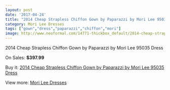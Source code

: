 ```yaml
---
layout: post
date: '2017-04-24'
title: "2014 Cheap Strapless Chiffon Gown by Paparazzi by Mori Lee 95035 Dress"
category: Mori Lee Dresses
tags: ["gown","dress","paparazzi","chiffon","mori"]
image: http://www.neoformal.com/14771-thickbox_default/2014-cheap-strapless-chiffon-gown-by-paparazzi-by-mori-lee-95035-dress.jpg
---
```

2014 Cheap Strapless Chiffon Gown by Paparazzi by Mori Lee 95035 Dress

On Sales: **$397.99**
<a href="https://www.neoformal.com/en/mori-lee-dresses-2014/5064-2014-cheap-strapless-chiffon-gown-by-paparazzi-by-mori-lee-95035-dress.html"><amp-img layout="responsive" width="600" height="600" src="//www.neoformal.com/14771-thickbox_default/2014-cheap-strapless-chiffon-gown-by-paparazzi-by-mori-lee-95035-dress.jpg" alt="2014 Cheap Strapless Chiffon Gown by Paparazzi by Mori Lee 95035 Dress 0" /></a>
<a href="https://www.neoformal.com/en/mori-lee-dresses-2014/5064-2014-cheap-strapless-chiffon-gown-by-paparazzi-by-mori-lee-95035-dress.html"><amp-img layout="responsive" width="600" height="600" src="//www.neoformal.com/14776-thickbox_default/2014-cheap-strapless-chiffon-gown-by-paparazzi-by-mori-lee-95035-dress.jpg" alt="2014 Cheap Strapless Chiffon Gown by Paparazzi by Mori Lee 95035 Dress 1" /></a>
<a href="https://www.neoformal.com/en/mori-lee-dresses-2014/5064-2014-cheap-strapless-chiffon-gown-by-paparazzi-by-mori-lee-95035-dress.html"><amp-img layout="responsive" width="600" height="600" src="//www.neoformal.com/14775-thickbox_default/2014-cheap-strapless-chiffon-gown-by-paparazzi-by-mori-lee-95035-dress.jpg" alt="2014 Cheap Strapless Chiffon Gown by Paparazzi by Mori Lee 95035 Dress 2" /></a>
<a href="https://www.neoformal.com/en/mori-lee-dresses-2014/5064-2014-cheap-strapless-chiffon-gown-by-paparazzi-by-mori-lee-95035-dress.html"><amp-img layout="responsive" width="600" height="600" src="//www.neoformal.com/14774-thickbox_default/2014-cheap-strapless-chiffon-gown-by-paparazzi-by-mori-lee-95035-dress.jpg" alt="2014 Cheap Strapless Chiffon Gown by Paparazzi by Mori Lee 95035 Dress 3" /></a>
<a href="https://www.neoformal.com/en/mori-lee-dresses-2014/5064-2014-cheap-strapless-chiffon-gown-by-paparazzi-by-mori-lee-95035-dress.html"><amp-img layout="responsive" width="600" height="600" src="//www.neoformal.com/14773-thickbox_default/2014-cheap-strapless-chiffon-gown-by-paparazzi-by-mori-lee-95035-dress.jpg" alt="2014 Cheap Strapless Chiffon Gown by Paparazzi by Mori Lee 95035 Dress 4" /></a>
<a href="https://www.neoformal.com/en/mori-lee-dresses-2014/5064-2014-cheap-strapless-chiffon-gown-by-paparazzi-by-mori-lee-95035-dress.html"><amp-img layout="responsive" width="600" height="600" src="//www.neoformal.com/14772-thickbox_default/2014-cheap-strapless-chiffon-gown-by-paparazzi-by-mori-lee-95035-dress.jpg" alt="2014 Cheap Strapless Chiffon Gown by Paparazzi by Mori Lee 95035 Dress 5" /></a>

Buy it: [2014 Cheap Strapless Chiffon Gown by Paparazzi by Mori Lee 95035 Dress](https://www.neoformal.com/en/mori-lee-dresses-2014/5064-2014-cheap-strapless-chiffon-gown-by-paparazzi-by-mori-lee-95035-dress.html "2014 Cheap Strapless Chiffon Gown by Paparazzi by Mori Lee 95035 Dress")

View more: [Mori Lee Dresses](https://www.neoformal.com/en/62-mori-lee-dresses-2014 "Mori Lee Dresses")